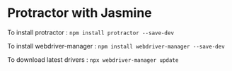 # Protractor with Jasmine

To install protractor : `npm install protractor --save-dev`

To install webdriver-manager : `npm install webdriver-manager --save-dev`

To download latest drivers : `npx webdriver-manager update`